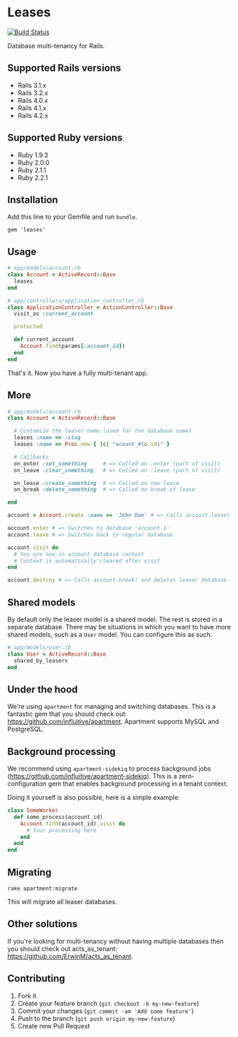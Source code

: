 # Leases

[![Build Status](https://secure.travis-ci.org/Arjeno/leases.png?branch=master)](http://travis-ci.org/Arjeno/leases)

Database multi-tenancy for Rails.

## Supported Rails versions

- Rails 3.1.x
- Rails 3.2.x
- Rails 4.0.x
- Rails 4.1.x
- Rails 4.2.x

## Supported Ruby versions

- Ruby 1.9.3
- Ruby 2.0.0
- Ruby 2.1.1
- Ruby 2.2.1

## Installation

Add this line to your Gemfile and run `bundle`.

```
gem 'leases'
```

## Usage

```ruby
# app/models/account.rb
class Account < ActiveRecord::Base
  leases
end

# app/controllers/application_controller.rb
class ApplicationController < ActionController::Base
  visit_as :current_account

  protected

  def current_account
    Account.find(params[:account_id])
  end
end
```

That's it. Now you have a fully multi-tenant app.

## More

```ruby
# app/models/account.rb
class Account < ActiveRecord::Base

  # Customize the leaser name (used for the database name)
  leases :name => :slug
  leases :name => Proc.new { |c| "acount_#{c.id}" }

  # Callbacks
  on_enter :set_something     # => Called on :enter (part of visit)
  on_leave :clear_something   # => Called on :leave (part of visit)

  on_lease :create_something  # => Called on new lease
  on_break :delete_something  # => Called on break of lease

end

account = Account.create :name => 'John Doe' # => Calls account.lease! and sets up database 'account-1'

account.enter # => Switches to database 'account-1'
account.leave # => Switches back to regular database

account.visit do
  # You are now in account database context
  # Context is automatically cleared after visit
end

account.destroy # => Calls account.break! and deletes leaser database
```

## Shared models

By default only the leaser model is a shared model. The rest is stored in a separate database. There may be situations in which you want to have more shared models, such as a `User` model. You can configure this as such:

```ruby
# app/models/user.rb
class User < ActiveRecord::Base
  shared_by_leasers
end
```

## Under the hood

We're using `apartment` for managing and switching databases. This is a fantastic gem that you should check out: https://github.com/influitive/apartment. Apartment supports MySQL and PostgreSQL.

## Background processing

We recommend using `apartment-sidekiq` to process background jobs (https://github.com/influitive/apartment-sidekiq). This is a zero-configuration gem that enables background processing in a tenant context.

Doing it yourself is also possible, here is a simple example:

```ruby
class SomeWorker
  def some_process(account_id)
    Account.find(account_id).visit do
      # Your processing here
    end
  end
end
```

## Migrating

```
rake apartment:migrate
```

This will migrate all leaser databases.

## Other solutions

If you're looking for multi-tenancy without having multiple databases then you should check out acts_as_tenant: https://github.com/ErwinM/acts_as_tenant.

## Contributing

1. Fork it
2. Create your feature branch (`git checkout -b my-new-feature`)
3. Commit your changes (`git commit -am 'Add some feature'`)
4. Push to the branch (`git push origin my-new-feature`)
5. Create new Pull Request
